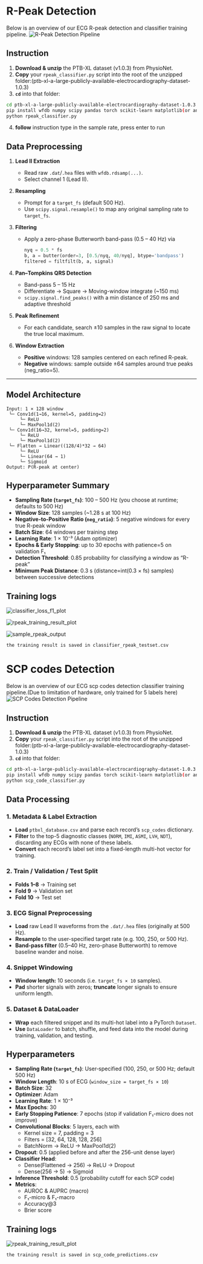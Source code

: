 # R-Peak Detection

Below is an overview of our ECG R-peak detection and classifier training pipeline.
![R-Peak Detection Pipeline](./plot/Rpeak.png)
## Instruction 
1. **Download & unzip** the PTB-XL dataset (v1.0.3) from PhysioNet.  
2. **Copy** your `rpeak_classifier.py` script into the root of the unzipped folder:(ptb-xl-a-large-publicly-available-electrocardiography-dataset-1.0.3)
3. **`cd`** into that folder:
```bash
cd ptb-xl-a-large-publicly-available-electrocardiography-dataset-1.0.3
pip install wfdb numpy scipy pandas torch scikit-learn matplotlib(or any other related module)
python rpeak_classifier.py
```
4. **follow** instruction type in the sample rate, press enter to run 

## Data Preprocessing
1. **Lead II Extraction**  
   - Read raw `.dat`/`.hea` files with `wfdb.rdsamp(...)`.  
   - Select channel 1 (Lead II).

2. **Resampling**  
   - Prompt for a `target_fs` (default 500 Hz).  
   - Use `scipy.signal.resample()` to map any original sampling rate to `target_fs`.

3. **Filtering**  
   - Apply a zero-phase Butterworth band-pass (0.5 – 40 Hz) via  
     ```python
     nyq = 0.5 * fs
     b, a = butter(order=3, [0.5/nyq, 40/nyq], btype='bandpass')
     filtered = filtfilt(b, a, signal)
     ```

4. **Pan–Tompkins QRS Detection**  
   - Band-pass 5 – 15 Hz  
   - Differentiate → Square → Moving-window integrate (~150 ms)  
   - `scipy.signal.find_peaks()` with a min distance of 250 ms and adaptive threshold

5. **Peak Refinement**  
   - For each candidate, search ±10 samples in the raw signal to locate the true local maximum.

6. **Window Extraction**  
   - **Positive** windows: 128 samples centered on each refined R-peak.  
   - **Negative** windows: sample outside ±64 samples around true peaks (neg_ratio=5).

---

## Model Architecture

```text
Input: 1 × 128 window
 └─ Conv1d(1→16, kernel=5, padding=2)
     └─ ReLU
     └─ MaxPool1d(2)
 └─ Conv1d(16→32, kernel=5, padding=2)
     └─ ReLU
     └─ MaxPool1d(2)
 └─ Flatten → Linear((128/4)*32 → 64)
     └─ ReLU
     └─ Linear(64 → 1)
     └─ Sigmoid
Output: P(R-peak at center)

```

## Hyperparameter Summary

- **Sampling Rate (`target_fs`)**: 100 – 500 Hz (you choose at runtime; defaults to 500 Hz)  
- **Window Size**: 128 samples (~1.28 s at 100 Hz)  
- **Negative-to-Positive Ratio (`neg_ratio`)**: 5 negative windows for every true R-peak window  
- **Batch Size**: 64 windows per training step  
- **Learning Rate**: 1 × 10⁻³ (Adam optimizer)  
- **Epochs & Early Stopping**: up to 30 epochs with patience=5 on validation F₁  
- **Detection Threshold**: 0.85 probability for classifying a window as “R-peak”  
- **Minimum Peak Distance**: 0.3 s (distance=int(0.3 × fs) samples) between successive detections  

## Training logs

![classifier_loss_f1_plot](./plot/classifier_loss_valf1_plot.png)

![rpeak_training_result_plot](./plot/R_Classifier_ScreenShoot.PNG)

![sample_rpeak_output](./plot/compare_refined_vs_classifier_rpeaks_1.png)
```text
the training result is saved in classifier_rpeak_testset.csv

```

# SCP codes Detection

Below is an overview of our ECG scp codes detection classifier training pipeline.(Due to limitation of hardware, only trained for 5 labels here)
![SCP Codes Detection Pipeline](./plot/scp_code.png)

## Instruction 
1. **Download & unzip** the PTB-XL dataset (v1.0.3) from PhysioNet.  
2. **Copy** your `rpeak_classifier.py` script into the root of the unzipped folder:(ptb-xl-a-large-publicly-available-electrocardiography-dataset-1.0.3)
3. **`cd`** into that folder:
```bash
cd ptb-xl-a-large-publicly-available-electrocardiography-dataset-1.0.3
pip install wfdb numpy scipy pandas torch scikit-learn matplotlib(or any other related module)
python scp_code_classifier.py
```
## Data Processing

### 1. Metadata & Label Extraction
- **Load** `ptbxl_database.csv` and parse each record’s `scp_codes` dictionary.  
- **Filter** to the top-5 diagnostic classes (`NORM`, `IMI`, `ASMI`, `LVH`, `NDT`), discarding any ECGs with none of these labels.  
- **Convert** each record’s label set into a fixed-length multi-hot vector for training.

### 2. Train / Validation / Test Split
- **Folds 1–8** → Training set  
- **Fold 9** → Validation set  
- **Fold 10** → Test set  

### 3. ECG Signal Preprocessing
- **Load** raw Lead II waveforms from the `.dat/.hea` files (originally at 500 Hz).  
- **Resample** to the user-specified target rate (e.g. 100, 250, or 500 Hz).  
- **Band-pass filter** (0.5–40 Hz, zero-phase Butterworth) to remove baseline wander and noise.

### 4. Snippet Windowing
- **Window length:** 10 seconds (i.e. `target_fs × 10` samples).  
- **Pad** shorter signals with zeros; **truncate** longer signals to ensure uniform length.

### 5. Dataset & DataLoader
- **Wrap** each filtered snippet and its multi-hot label into a PyTorch `Dataset`.  
- **Use** `DataLoader` to batch, shuffle, and feed data into the model during training, validation, and testing.

## Hyperparameters

- **Sampling Rate (`target_fs`)**: User‐specified (100, 250, or 500 Hz; default 500 Hz)  
- **Window Length**: 10 s of ECG (`window_size = target_fs × 10`)  
- **Batch Size**: 32  
- **Optimizer**: Adam  
- **Learning Rate**: 1 × 10⁻³  
- **Max Epochs**: 30  
- **Early Stopping Patience**: 7 epochs (stop if validation F₁-micro does not improve)  
- **Convolutional Blocks**: 5 layers, each with  
  - Kernel size = 7, padding = 3  
  - Filters = [32, 64, 128, 128, 256]  
  - BatchNorm → ReLU → MaxPool1d(2)  
- **Dropout**: 0.5 (applied before and after the 256-unit dense layer)  
- **Classifier Head**:  
  - Dense(Flattened → 256) → ReLU → Dropout  
  - Dense(256 → 5) → Sigmoid  
- **Inference Threshold**: 0.5 (probability cutoff for each SCP code)  
- **Metrics**:  
  - AUROC & AUPRC (macro)  
  - F₁-micro & F₁-macro  
  - Accuracy@3  
  - Brier score  

## Training logs


![rpeak_training_result_plot](./plot/SCP_code_classifier.PNG)
```text
the training result is saved in scp_code_predictions.csv

```